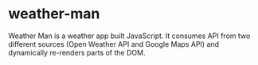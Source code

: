 # weather-man
Weather Man is a weather app built JavaScript. It consumes API from two different sources (Open Weather API and Google Maps API) and dynamically re-renders parts of the DOM.
